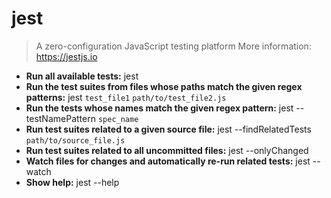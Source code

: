 # jest
> A zero-configuration JavaScript testing platform
> More information: <https://jestjs.io>
- **Run all available tests:**
jest
- **Run the test suites from files whose paths match the given regex patterns:**
jest `test_file1` `path/to/test_file2.js`
- **Run the tests whose names match the given regex pattern:**
jest --testNamePattern `spec_name`
- **Run test suites related to a given source file:**
jest --findRelatedTests `path/to/source_file.js`
- **Run test suites related to all uncommitted files:**
jest --onlyChanged
- **Watch files for changes and automatically re-run related tests:**
jest --watch
- **Show help:**
jest --help
